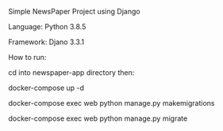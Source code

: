 Simple NewsPaper Project using Django

Language: Python 3.8.5

Framework: Djano 3.3.1

How to run:

cd into newspaper-app directory then:

docker-compose up -d

docker-compose exec web python manage.py makemigrations

docker-compose exec web python manage.py migrate

